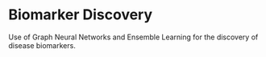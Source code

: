 # Biomarker Discovery

Use of Graph Neural Networks and Ensemble Learning for the discovery of disease biomarkers.
